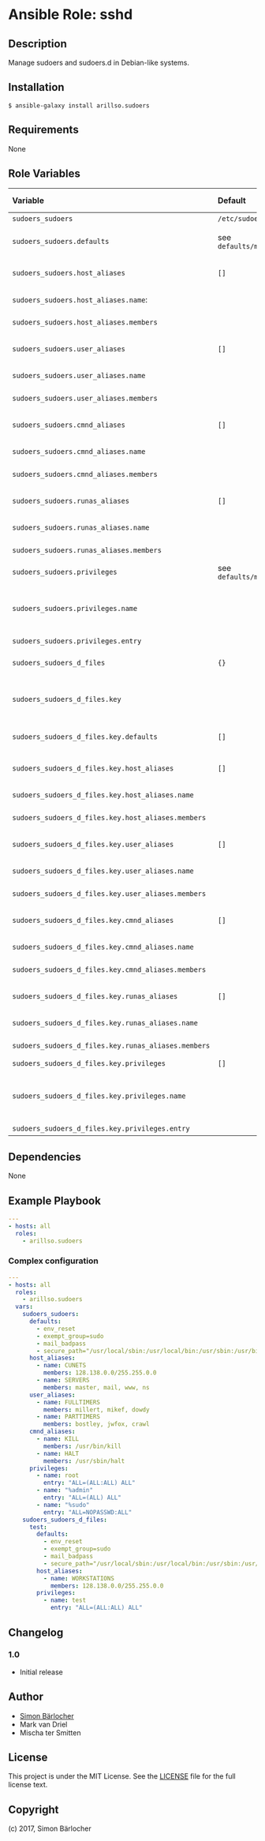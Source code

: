 # Ansible Role: sshd

## Description

Manage sudoers and sudoers.d in Debian-like systems.

## Installation

```
$ ansible-galaxy install arillso.sudoers
```

## Requirements

None

## Role Variables

| Variable             | Default     | Comments (type)                                   |
| :---                 | :---        | :---                                              |
| `sudoers_sudoers` | `/etc/sudoers` | file declarations |
| `sudoers_sudoers.defaults`| see `defaults/main.yml`   | Default configuration options |
| `sudoers_sudoers.host_aliases`  | `[]`   | A list of aliases of type `Host_Alias` |
| `sudoers_sudoers.host_aliases.name`: | | Name of the alias |
| `sudoers_sudoers.host_aliases.members` | |  Member(s) of the alias |
| `sudoers_sudoers.user_aliases`  | `[]`   | A list of aliases of type `User_Alias` |
| `sudoers_sudoers.user_aliases.name` | | Name of the alias |
| `sudoers_sudoers.user_aliases.members` |  | Member(s) of the alias |
| `sudoers_sudoers.cmnd_aliases`  | `[]`   | A list of aliases of type `Cmnd_Alias` |
| `sudoers_sudoers.cmnd_aliases.name` | | Name of the alias |
| `sudoers_sudoers.cmnd_aliases.members` | | Member(s) of the alias |
| `sudoers_sudoers.runas_aliases`  | `[]`   | A list of aliases of type `Runas_Alias` |
| `sudoers_sudoers.runas_aliases.name` | | Name of the alias |
| `sudoers_sudoers.runas_aliases.members`| | Member(s) of the alias |
| `sudoers_sudoers.privileges`  | see `defaults/main.yml`   | List of privileges |
| `sudoers_sudoers.privileges.name` | | Name of user or group (group should be prefixed with '%')
| `sudoers_sudoers.privileges.entry` | | A privilege entry |
| `sudoers_sudoers_d_files` | `{}`   | `/etc/sudoers.d/*` file(s) declarations |
| `sudoers_sudoers_d_files.key` | | The name of the sudoers configuration file (e.g `vagrant`) |
| `sudoers_sudoers_d_files.key.defaults` | `[]`   | Default configuration options |
| `sudoers_sudoers_d_files.key.host_aliases` | `[]`   | A list of aliases of type `Host_Alias` |
| `sudoers_sudoers_d_files.key.host_aliases.name` | | Name of the alias |
| `sudoers_sudoers_d_files.key.host_aliases.members` | | Member(s) of the alias |
| `sudoers_sudoers_d_files.key.user_aliases` | `[]`   | A list of aliases of type `User_Alias` |
| `sudoers_sudoers_d_files.key.user_aliases.name` | | Name of the alias |
| `sudoers_sudoers_d_files.key.user_aliases.members`| | Member(s) of the alias |
| `sudoers_sudoers_d_files.key.cmnd_aliases` | `[]`   | A list of aliases of type `Cmnd_Alias` |
| `sudoers_sudoers_d_files.key.cmnd_aliases.name` | | Name of the alias |
| `sudoers_sudoers_d_files.key.cmnd_aliases.members` | | Member(s) of the alias |
| `sudoers_sudoers_d_files.key.runas_aliases` | `[]`   | A list of aliases of type `Runas_Alias` |
| `sudoers_sudoers_d_files.key.runas_aliases.name` | | Name of the alias |
| `sudoers_sudoers_d_files.key.runas_aliases.members` | | Member(s) of the alias |
| `sudoers_sudoers_d_files.key.privileges` | `[]`   | List of privileges |
| `sudoers_sudoers_d_files.key.privileges.name` | | Name of user or group (group should be prefixed with '%') |
| `sudoers_sudoers_d_files.key.privileges.entry`| | A privilege entry |

## Dependencies

None

## Example Playbook

```yaml
---
- hosts: all
  roles:
    - arillso.sudoers
```

### Complex configuration

```yaml
---
- hosts: all
  roles:
    - arillso.sudoers
  vars:
    sudoers_sudoers:
      defaults:
        - env_reset
        - exempt_group=sudo
        - mail_badpass
        - secure_path="/usr/local/sbin:/usr/local/bin:/usr/sbin:/usr/bin:/sbin:/bin"
      host_aliases:
        - name: CUNETS
          members: 128.138.0.0/255.255.0.0
        - name: SERVERS
          members: master, mail, www, ns
      user_aliases:
        - name: FULLTIMERS
          members: millert, mikef, dowdy
        - name: PARTTIMERS
          members: bostley, jwfox, crawl
      cmnd_aliases:
        - name: KILL
          members: /usr/bin/kill
        - name: HALT
          members: /usr/sbin/halt
      privileges:
        - name: root
          entry: "ALL=(ALL:ALL) ALL"
        - name: "%admin"
          entry: "ALL=(ALL) ALL"
        - name: "%sudo"
          entry: "ALL=NOPASSWD:ALL"
    sudoers_sudoers_d_files:
      test:
        defaults:
          - env_reset
          - exempt_group=sudo
          - mail_badpass
          - secure_path="/usr/local/sbin:/usr/local/bin:/usr/sbin:/usr/bin:/sbin:/bin"
        host_aliases:
          - name: WORKSTATIONS
            members: 128.138.0.0/255.255.0.0
        privileges:
          - name: test
            entry: "ALL=(ALL:ALL) ALL"    
```
## Changelog

### 1.0

* Initial release


## Author

* [Simon Bärlocher](https://sbaerlocher.ch)
* Mark van Driel
* Mischa ter Smitten
 
## License

This project is under the MIT License. See the [LICENSE](https://sbaerlo.ch/licence) file for the full license text.

## Copyright

(c) 2017, Simon Bärlocher